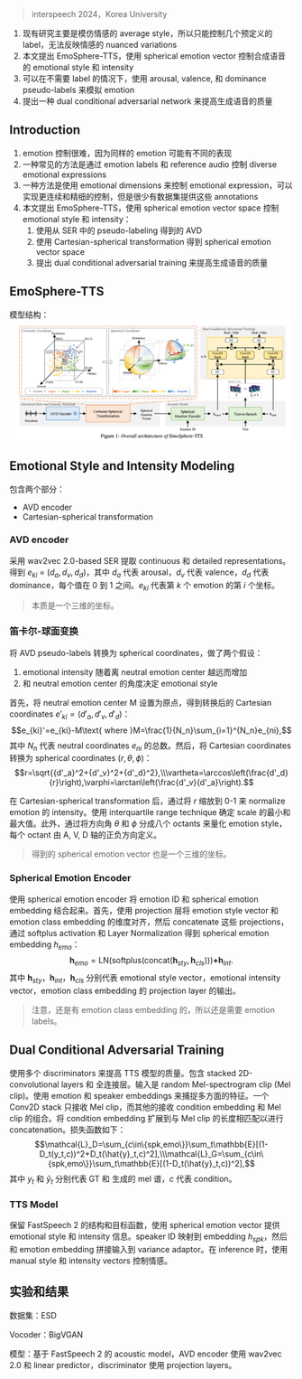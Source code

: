 > interspeech 2024，Korea University

1. 现有研究主要是模仿情感的 average style，所以只能控制几个预定义的 label，无法反映情感的 nuanced variations
2. 本文提出 EmoSphere-TTS，使用 spherical emotion vector 控制合成语音的 emotional style 和 intensity
3. 可以在不需要 label 的情况下，使用 arousal, valence, 和 dominance pseudo-labels 来模拟 emotion
4. 提出一种 dual conditional adversarial network 来提高生成语音的质量

## Introduction

1. emotion 控制很难，因为同样的 emotion 可能有不同的表现
2. 一种常见的方法是通过 emotion labels 和 reference audio 控制 diverse emotional expressions
3. 一种方法是使用 emotional dimensions 来控制 emotional expression，可以实现更连续和精细的控制，但是很少有数据集提供这些 annotations
4. 本文提出 EmoSphere-TTS，使用 spherical emotion vector space 控制 emotional style 和 intensity：
    1. 使用从 SER 中的 pseudo-labeling 得到的 AVD
    2. 使用 Cartesian-spherical transformation 得到 spherical emotion vector space
    3. 提出 dual conditional adversarial training 来提高生成语音的质量

## EmoSphere-TTS

模型结构：
![](image/Pasted%20image%2020240918213832.png)

## Emotional Style and Intensity Modeling

包含两个部分：
+ AVD encoder
+ Cartesian-spherical transformation

### AVD encoder

采用 wav2vec 2.0-based SER 提取 continuous 和 detailed representations。得到 $e_{ki}\:=\:(d_a,d_v,d_d)$，其中 $d_a$ 代表 arousal，$d_v$ 代表 valence，$d_d$ 代表 dominance，每个值在 0 到 1 之间。$e_{ki}$ 代表第 $k$ 个 emotion 的第 $i$ 个坐标。
> 本质是一个三维的坐标。

### 笛卡尔-球面变换

将 AVD pseudo-labels 转换为 spherical coordinates，做了两个假设：
1. emotional intensity 随着离 neutral emotion center 越远而增加
2. 和 neutral emotion center 的角度决定 emotional style

首先，将 neutral emotion center M 设置为原点，得到转换后的 Cartesian coordinates $e'_{ki} = (d'_a, d'_v, d'_d)$：
$$e_{ki}'=e_{ki}-M\text{ where }M=\frac{1}{N_n}\sum_{i=1}^{N_n}e_{ni},$$
其中 $N_n$ 代表 neutral coordinates $e_{ni}$ 的总数。然后，将 Cartesian coordinates 转换为 spherical coordinates $(r, \theta, \phi)$：
$$r=\sqrt{{d'_a}^2+{d'_v}^2+{d'_d}^2},\\\vartheta=\arccos\left(\frac{d'_d}{r}\right),\varphi=\arctan\left(\frac{d'_v}{d'_a}\right).$$

在 Cartesian-spherical transformation 后，通过将 $r$ 缩放到 0-1 来 normalize emotion 的 intensity。使用 interquartile range technique 确定 scale 的最小和最大值。此外，通过将方向角 $\theta$ 和 $\phi$ 分成八个 octants 来量化 emotion style，每个 octant 由 A, V, D 轴的正负方向定义。
> 得到的 spherical emotion vector 也是一个三维的坐标。

### Spherical Emotion Encoder

使用 spherical emotion encoder 将 emotion ID 和 spherical emotion embedding 结合起来。首先，使用 projection 层将 emotion style vector 和 emotion class embedding 的维度对齐，然后 concatenate 这些 projections，通过 softplus activation 和 Layer Normalization 得到 spherical emotion embedding $h_{emo}$：
$$\mathbf{h}_{emo}=\text{LN}\left(\text{softplus}\left(\text{concat}\left(\mathbf{h}_{sty},\mathbf{h}_{cls}\right)\right)\right)\boldsymbol{+}\mathbf{h}_{int}.$$
其中 $\mathbf{h}_{sty}$，$\mathbf{h}_{int}$，$\mathbf{h}_{cls}$ 分别代表 emotional style vector，emotional intensity vector，emotion class embedding 的 projection layer 的输出。
> 注意，还是有 emotion class embedding 的，所以还是需要 emotion labels。

## Dual Conditional Adversarial Training

使用多个 discriminators 来提高 TTS 模型的质量。包含 stacked 2D-convolutional layers 和 全连接层。输入是 random Mel-spectrogram clip (Mel clip)。使用 emotion 和 speaker embeddings 来捕捉多方面的特征。一个 Conv2D stack 只接收 Mel clip，而其他的接收 condition embedding 和 Mel clip 的组合。将 condition embedding 扩展到与 Mel clip 的长度相匹配以进行 concatenation。损失函数如下：
$$\mathcal{L}_D=\sum_{c\in\{spk,emo\}}\sum_t\mathbb{E}[(1-D_t(y_t,c))^2+D_t(\hat{y}_t,c)^2],\\\mathcal{L}_G=\sum_{c\in\{spk,emo\}}\sum_t\mathbb{E}[(1-D_t(\hat{y}_t,c))^2],$$
其中 $y_t$ 和 $\hat{y}_t$ 分别代表 GT 和 生成的 mel 谱，$c$ 代表 condition。

### TTS Model

保留 FastSpeech 2 的结构和目标函数，使用 spherical emotion vector 提供 emotional style 和 intensity 信息。speaker ID 映射到 embedding $h_{spk}$，然后和 emotion embedding 拼接输入到 variance adaptor。在 inference 时，使用 manual style 和 intensity vectors 控制情感。

## 实验和结果

数据集：ESD

Vocoder：BigVGAN

模型：基于 FastSpeech 2 的 acoustic model，AVD encoder 使用 wav2vec 2.0 和 linear predictor，discriminator 使用 projection layers。